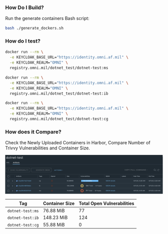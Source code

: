 ### How Do I Build?

Run the generate containers Bash script:

```bash
bash ./generate_dockers.sh
```

### How do I test?

```bash
docker run --rm \
  -e KEYCLOAK_BASE_URL="https://identity.omni.af.mil" \
  -e KEYCLOAK_REALM="OMNI" \
  registry.omni.mil/dotnet_test/dotnet-test:ms
```
```bash
docker run --rm \
  -e KEYCLOAK_BASE_URL="https://identity.omni.af.mil" \
  -e KEYCLOAK_REALM="OMNI" \
  registry.omni.mil/dotnet_test/dotnet-test:ib
```
```bash
docker run --rm \
  -e KEYCLOAK_BASE_URL="https://identity.omni.af.mil" \
  -e KEYCLOAK_REALM="OMNI" \
  registry.omni.mil/dotnet_test/dotnet-test:cg
```

### How does it Compare?

Check the Newly Uploaded Containers in Harbor, Compare Number of Trivvy Vulnerabilities and Container Size.

![Trivvy Compare](Trivvy-Compare.png)

| Tag | Container Size | Total Open Vulnerabilities |
|-----|----------------|-----------------|
| `dotnet-test:ms` | 76.88 MiB | 77 |
| `dotnet-test:ib` | 148.23 MiB | 124 |
| `dotnet-test:cg` | 55.88 MiB | 0 |
